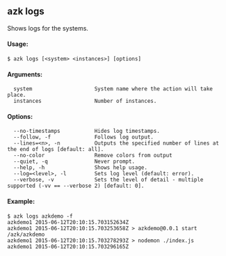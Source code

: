 ## azk logs

  Shows logs for the systems.

#### Usage:

    $ azk logs [<system> <instances>] [options]

#### Arguments:

```
  system                    System name where the action will take place.
  instances                 Number of instances.
```

#### Options:

```
  --no-timestamps           Hides log timestamps.
  --follow, -f              Follows log output.
  --lines=<n>, -n           Outputs the specified number of lines at the end of logs [default: all].
  --no-color                Remove colors from output
  --quiet, -q               Never prompt.
  --help, -h                Shows help usage.
  --log=<level>, -l         Sets log level (default: error).
  --verbose, -v             Sets the level of detail - multiple supported (-vv == --verbose 2) [default: 0].
```

#### Example:

```
$ azk logs azkdemo -f
azkdemo1 2015-06-12T20:10:15.703152634Z
azkdemo1 2015-06-12T20:10:15.703253658Z > azkdemo@0.0.1 start /azk/azkdemo
azkdemo1 2015-06-12T20:10:15.703278293Z > nodemon ./index.js
azkdemo1 2015-06-12T20:10:15.703296165Z
```
